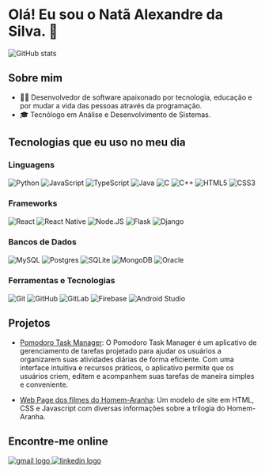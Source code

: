 # Olá! Eu sou o Natã Alexandre da Silva. 👋

![GitHub stats](https://github-readme-stats.vercel.app/api?username=natatgh&show_icons=true&theme=radical)

## Sobre mim
- 👨‍💻 Desenvolvedor de software apaixonado por tecnologia, educação e por mudar a vida das pessoas através da programação.
- 🎓 Tecnólogo em Análise e Desenvolvimento de Sistemas.

## Tecnologias que eu uso no meu dia

### Linguagens
<div style="display: inline_block">
    <img align="center" alt="Python" src="https://img.shields.io/badge/Python-14354C?style=for-the-badge&logo=python&logoColor=white">
    <img align="center" alt="JavaScript" src="https://img.shields.io/badge/JavaScript-F7DF1E?style=for-the-badge&logo=javascript&logoColor=black">
    <img align="center" alt="TypeScript" src="https://img.shields.io/badge/TypeScript-007ACC?style=for-the-badge&logo=typescript&logoColor=white">
    <img align="center" alt="Java" src="https://img.shields.io/badge/Java-%23ED8B00.svg?style=for-the-badge&logo=openjdk&logoColor=white">
    <img align="center" alt="C" src="https://img.shields.io/badge/C-00599C?style=for-the-badge&logo=c&logoColor=white">
    <img align="center" alt="C++" src="https://img.shields.io/badge/C++-%2300599C.svg?style=for-the-badge&logo=c%2B%2B&logoColor=white">
    <img align="center" alt="HTML5" src="https://img.shields.io/badge/HTML5-E34F26?style=for-the-badge&logo=html5&logoColor=white">
    <img align="center" alt="CSS3" src="https://img.shields.io/badge/CSS3-1572B6?style=for-the-badge&logo=css3&logoColor=white">
</div>

### Frameworks
<div style="display: inline_block">
    <img align="center" alt="React" src="https://img.shields.io/badge/React-%2320232a.svg?style=for-the-badge&logo=react&logoColor=%2361DAFB">
    <img align="center" alt="React Native" src="https://img.shields.io/badge/React_Native-%2320232a.svg?style=for-the-badge&logo=react&logoColor=%2361DAFB">
    <img align="center" alt="Node.JS" src="https://img.shields.io/badge/Node.js-6DA55F?style=for-the-badge&logo=node.js&logoColor=white">
    <img align="center" alt="Flask" src="https://img.shields.io/badge/Flask-000?style=for-the-badge&logo=flask&logoColor=fff">
    <img align="center" alt="Django" src="https://img.shields.io/badge/Django-%23092E20.svg?style=for-the-badge&logo=django&logoColor=white">
</div>

### Bancos de Dados
<div style="display: inline_block">
    <img align="center" alt="MySQL" src="https://img.shields.io/badge/MySQL-4479A1?style=for-the-badge&logo=mysql&logoColor=fff">
    <img align="center" alt="Postgres" src="https://img.shields.io/badge/Postgres-%23316192.svg?style=for-the-badge&logo=postgresql&logoColor=white">
    <img align="center" alt="SQLite" src="https://img.shields.io/badge/SQLite-%2307405e.svg?style=for-the-badge&logo=sqlite&logoColor=white">
    <img align="center" alt="MongoDB" src="https://img.shields.io/badge/MongoDB-%234ea94b.svg?style=for-the-badge&logo=mongodb&logoColor=white">
    <img align="center" alt="Oracle" src="https://img.shields.io/badge/Oracle-F80000?style=for-the-badge&logo=oracle&logoColor=fff">
</div>

### Ferramentas e Tecnologias
<div style="display: inline_block">
  <img align="center" alt="Git" src="https://img.shields.io/badge/Git-F05032?style=for-the-badge&logo=git&logoColor=fff">
  <img align="center" alt="GitHub" src="https://img.shields.io/badge/GitHub-%23121011.svg?style=for-the-badge&logo=github&logoColor=white">
  <img align="center" alt="GitLab" src="https://img.shields.io/badge/GitLab-FC6D26?style=for-the-badge&logo=gitlab&logoColor=fff">
  <img align="center" alt="Firebase" src="https://img.shields.io/badge/Firebase-039BE5?style=for-the-badge&logo=firebase&logoColor=white">
  <img align="center" alt="Android Studio" src="https://img.shields.io/badge/Android-3DDC84?style=for-the-badge&logo=android&logoColor=white">
</div>

## Projetos
- [Pomodoro Task Manager](https://github.com/natatgh/pomodoro-task-manager): O Pomodoro Task Manager é um aplicativo de gerenciamento de tarefas projetado para ajudar os usuários a organizarem suas atividades diárias de forma eficiente. Com uma interface intuitiva e recursos práticos, o aplicativo permite que os usuários criem, editem e acompanhem suas tarefas de maneira simples e conveniente.

- [Web Page dos filmes do Homem-Aranha](https://webpage-spider-man.vercel.app/index.html): Um modelo de site em HTML, CSS e Javascript com diversas informações sobre a trilogia do Homem-Aranha.

## Encontre-me online
<div style="display: inline_block">
  <a href="mailto:natatgh@gmail.com" target="_blank">
    <img src="https://img.shields.io/badge/Gmail-D14836?style=for-the-badge&logo=gmail&logoColor=white" alt="gmail logo" />
  </a>
  <a href="https://www.linkedin.com/in/natatgh/" target="_blank">
    <img src="https://img.shields.io/badge/Linkedin-%230077B5.svg?style=for-the-badge&logo=linkedin&logoColor=white" alt="linkedin logo" />
  </a>
</div>
